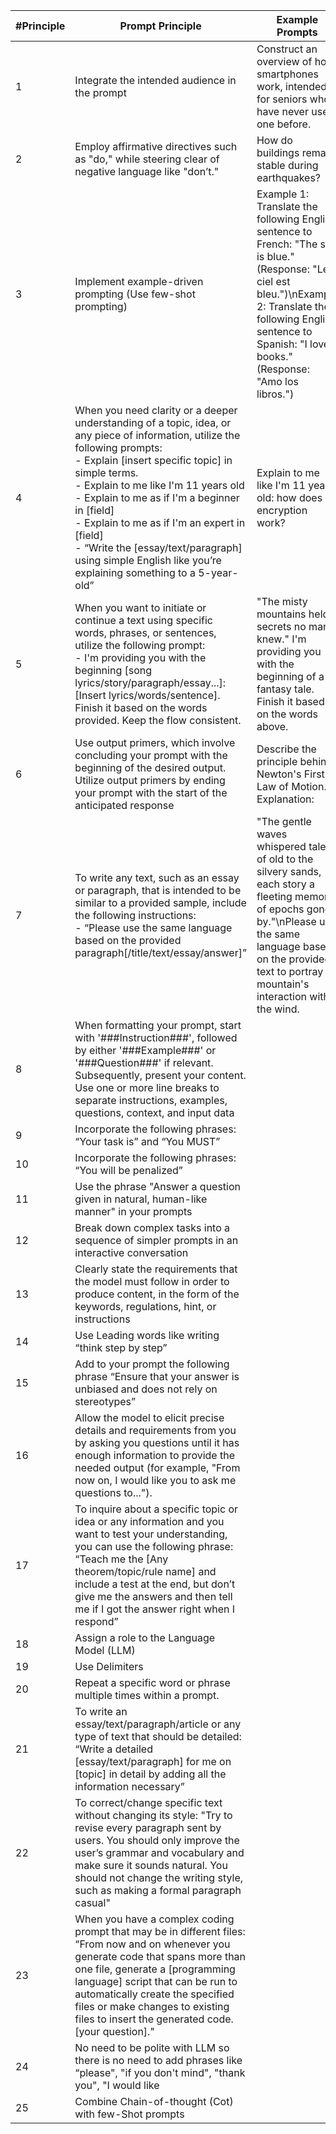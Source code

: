 | #Principle | Prompt Principle | Example Prompts |
|------------|------------------| ---------------------|
| 1          | Integrate the intended audience in the prompt | Construct an overview of how smartphones work, intended for seniors who have never used one before. |
| 2          | Employ affirmative directives such as "do," while steering clear of negative language like "don’t." | How do buildings remain stable during earthquakes? |
| 3          | Implement example-driven prompting (Use few-shot prompting) | Example 1: Translate the following English sentence to French: \"The sky is blue.\" (Response: \"Le ciel est bleu.\")\nExample 2: Translate the following English sentence to Spanish: \"I love books.\" (Response: \"Amo los libros.\") |
| 4          | When you need clarity or a deeper understanding of a topic, idea, or any piece of information, utilize the following prompts:<br>- Explain [insert specific topic] in simple terms.<br>- Explain to me like I'm 11 years old<br>- Explain to me as if I'm a beginner in [field]<br>- Explain to me as if I'm an expert in [field]<br>- “Write the [essay/text/paragraph] using simple English like you’re explaining something to a 5-year-old” | Explain to me like I'm 11 years old: how does encryption work? |
| 5          | When you want to initiate or continue a text using specific words, phrases, or sentences, utilize the following prompt:<br>- I'm providing you with the beginning [song lyrics/story/paragraph/essay...]:<br> [Insert lyrics/words/sentence]. Finish it based on the words provided. Keep the flow consistent. | "The misty mountains held secrets no man knew.\" I'm providing you with the beginning of a fantasy tale. Finish it based on the words above. |
| 6          | Use output primers, which involve concluding your prompt with the beginning of the desired output. Utilize output primers by ending your prompt with the start of the anticipated response | Describe the principle behind Newton's First Law of Motion. Explanation: | 
| 7          | To write any text, such as an essay or paragraph, that is intended to be similar to a provided sample, include the following instructions:<br>- “Please use the same language based on the provided paragraph[/title/text/essay/answer]” | "The gentle waves whispered tales of old to the silvery sands, each story a fleeting memory of epochs gone by.\"\nPlease use the same language based on the provided text to portray a mountain's interaction with the wind. |
| 8          | When formatting your prompt, start with '###Instruction###', followed by either '###Example###' or '###Question###' if relevant. Subsequently, present your content. Use one or more line breaks to separate instructions, examples, questions, context, and input data |
| 9          | Incorporate the following phrases: “Your task is” and “You MUST” |
| 10         | Incorporate the following phrases: “You will be penalized” |
| 11         | Use the phrase "Answer a question given in natural, human-like manner" in your prompts |
| 12         | Break down complex tasks into a sequence of simpler prompts in an interactive conversation |
| 13         | Clearly state the requirements that the model must follow in order to produce content, in the form of the keywords, regulations, hint, or instructions |
| 14         | Use Leading words like writing “think step by step” |
| 15         | Add to your prompt the following phrase “Ensure that your answer is unbiased and does not rely on stereotypes” |
| 16         | Allow the model to elicit precise details and requirements from you by asking you questions until it has enough information to provide the needed output (for example, "From now on, I would like you to ask me questions to..."). |
| 17         | To inquire about a specific topic or idea or any information and you want to test your understanding, you can use the following phrase: “Teach me the [Any theorem/topic/rule name] and include a test at the end, but don’t give me the answers and then tell me if I got the answer right when I respond” |
| 18         | Assign a role to the Language Model (LLM) |
| 19         | Use Delimiters |
| 20         | Repeat a specific word or phrase multiple times within a prompt. |
| 21         | To write an essay/text/paragraph/article or any type of text that should be detailed: “Write a detailed [essay/text/paragraph] for me on [topic] in detail by adding all the information necessary” |
| 22         | To correct/change specific text without changing its style: "Try to revise every paragraph sent by users. You should only improve the user’s grammar and vocabulary and make sure it sounds natural. You should not change the writing style, such as making a formal paragraph casual" |
| 23         | When you have a complex coding prompt that may be in different files: “From now and on whenever you generate code that spans more than one file, generate a [programming language] script that can be run to automatically create the specified files or make changes to existing files to insert the generated code. [your question]." |
| 24         | No need to be polite with LLM so there is no need to add phrases like “please", "if you don't mind", "thank you", "I would like
| 25         | Combine Chain-of-thought (Cot) with few-Shot prompts |
